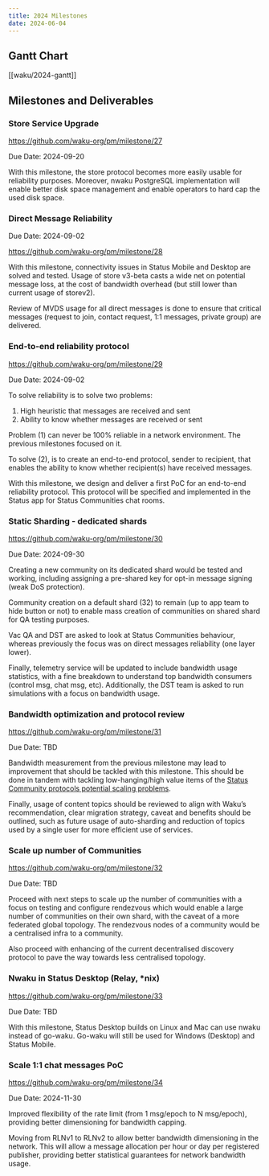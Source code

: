 ```yaml
---
title: 2024 Milestones
date: 2024-06-04
---
```

## Gantt Chart

[[waku/2024-gantt]]

## Milestones and Deliverables

### Store Service Upgrade

https://github.com/waku-org/pm/milestone/27

Due Date: 2024-09-20

With this milestone, the store protocol becomes more easily usable for reliability purposes.
Moreover, nwaku PostgreSQL implementation will enable better disk space management and enable operators to hard cap the used disk space.

### Direct Message Reliability

Due Date: 2024-09-02

https://github.com/waku-org/pm/milestone/28

With this milestone, connectivity issues in Status Mobile and Desktop are solved and tested.
Usage of store v3-beta casts a wide net on potential message loss, at the cost of bandwidth overhead (but still lower than current usage of storev2).

Review of MVDS usage for all direct messages is done to ensure that critical messages (request to join, contact request, 1:1 messages, private group) are delivered.

### End-to-end reliability protocol

https://github.com/waku-org/pm/milestone/29

Due Date: 2024-09-02

To solve reliability is to solve two problems:

1. High heuristic that messages are received and sent
2. Ability to know whether messages are received or sent

Problem (1) can never be 100% reliable in a network environment. The previous milestones focused on it.

To solve (2), is to create an end-to-end protocol, sender to recipient, that enables the ability to know whether recipient(s) have received messages.

With this milestone, we design and deliver a first PoC for an end-to-end reliability protocol.
This protocol will be specified and implemented in the Status app for Status Communities chat rooms.

### Static Sharding - dedicated shards

https://github.com/waku-org/pm/milestone/30

Due Date: 2024-09-30

Creating a new community on its dedicated shard would be tested and working, including assigning a pre-shared key for opt-in message signing (weak DoS protection).

Community creation on a default shard (32) to remain (up to app team to hide button or not) to enable mass creation of communities on shared shard for QA testing purposes.

Vac QA and DST are asked to look at Status Communities behaviour, whereas previously the focus was on direct messages reliability (one layer lower).

Finally, telemetry service will be updated to include bandwidth usage statistics, with a fine breakdown to understand top bandwidth consumers (control msg, chat msg, etc). Additionally, the DST team is asked to run simulations with a focus on bandwidth usage.

### Bandwidth optimization and protocol review

https://github.com/waku-org/pm/milestone/31

Due Date: TBD

Bandwidth measurement from the previous milestone may lead to improvement that should be tackled with this milestone. This should be done in tandem with tackling low-hanging/high value items of the [Status Community protocols potential scaling problems](https://github.com/vacp2p/research/issues/177).

Finally, usage of content topics should be reviewed to align with Waku’s recommendation, clear migration strategy, caveat and benefits should be outlined, such as future usage of auto-sharding and reduction of topics used by a single user for more efficient use of services.

### Scale up number of Communities

https://github.com/waku-org/pm/milestone/32

Due Date: TBD

Proceed with next steps to scale up the number of communities with a focus on testing and configure rendezvous which would enable a large number of communities on their own shard, with the caveat of a more federated global topology.
The rendezvous nodes of a community would be a centralised infra to a community.

Also proceed with enhancing of the current decentralised discovery protocol to pave the way towards less centralised topology.

### Nwaku in Status Desktop (Relay, *nix)

https://github.com/waku-org/pm/milestone/33

Due Date: TBD

With this milestone, Status Desktop builds on Linux and Mac can use nwaku instead of go-waku.
Go-waku will still be used for Windows (Desktop) and Status Mobile.

### Scale 1:1 chat messages PoC

https://github.com/waku-org/pm/milestone/34

Due Date: 2024-11-30

Improved flexibility of the rate limit (from 1 msg/epoch to N msg/epoch), providing better dimensioning for bandwidth capping.

Moving from RLNv1 to RLNv2 to allow better bandwidth dimensioning in the network. This will allow a message allocation per hour or day per registered publisher, providing better statistical guarantees for network bandwidth usage.
